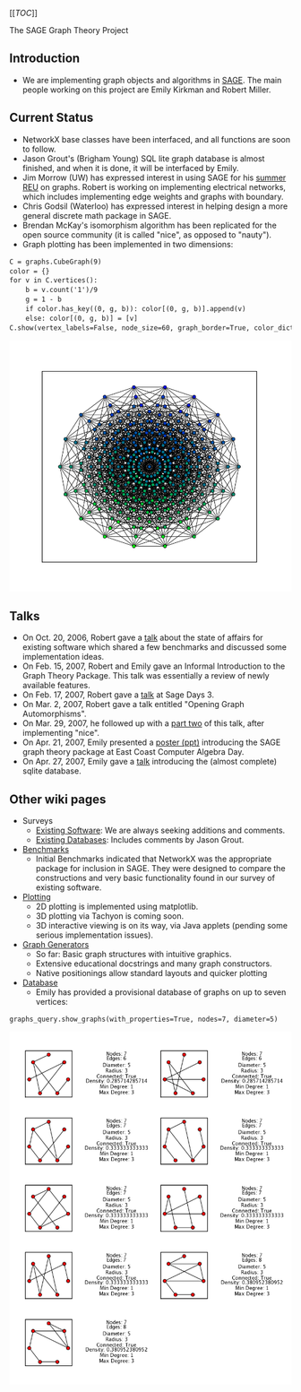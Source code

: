 
[[_TOC_]] 

The SAGE Graph Theory Project 


## Introduction

* We are implementing graph objects and algorithms in <a href="/SAGE">SAGE</a>. The main people working on this project are Emily Kirkman and Robert Miller. 

## Current Status

* NetworkX base classes have been interfaced, and all functions are soon to follow. 
* Jason Grout's (Brigham Young) SQL lite graph database is almost finished, and when it is done, it will be interfaced by Emily. 
* Jim Morrow (UW) has expressed interest in using SAGE for his <a class="http" href="http://www.math.washington.edu/~morrow/reu07/reu.html">summer REU</a> on graphs. Robert is working on implementing electrical networks, which includes implementing edge weights and graphs with boundary. 
* Chris Godsil (Waterloo) has expressed interest in helping design a more general discrete math package in SAGE. 
* Brendan McKay's isomorphism algorithm has been replicated for the open source community (it is called "nice", as opposed to "nauty"). 
* Graph plotting has been implemented in two dimensions: 

```txt
C = graphs.CubeGraph(9)
color = {}
for v in C.vertices():
    b = v.count('1')/9
    g = 1 - b
    if color.has_key((0, g, b)): color[(0, g, b)].append(v)
    else: color[(0, g, b)] = [v]
C.show(vertex_labels=False, node_size=60, graph_border=True, color_dict=color, figsize=[9,8])
```
![graph/9_cube.png](graph/9_cube.png) 


## Talks

* On Oct. 20, 2006, Robert gave a <a class="http" href="http://sage.math.washington.edu/home/rlmill/talk_2001-10-20/2006-10-20SAGE.pdf">talk</a> about the state of affairs for existing software which shared a few benchmarks and discussed some implementation ideas. 
* On Feb. 15, 2007, Robert and Emily gave an Informal Introduction to the Graph Theory Package. This talk was essentially a review of newly available features. 
* On Feb. 17, 2007, Robert gave a <a class="http" href="http://www.robertlmiller.com/talks/graph_intro.pdf">talk</a> at Sage Days 3. 
* On Mar. 2, 2007, Robert gave a talk entitled "Opening Graph Automorphisms". 
* On Mar. 29, 2007, he followed up with a <a class="http" href="http://www.robertlmiller.com/talks/nauty.pdf">part two</a> of this talk, after implementing "nice". 
* On Apr. 21, 2007, Emily presented a <a class="http" href="http://sage.math.washington.edu/home/ekirkman/talks/ECCAD.ppt">poster (ppt)</a> introducing the SAGE graph theory package at East Coast Computer Algebra Day. 
* On Apr. 27, 2007, Emily gave a <a class="http" href="http://sage.math.washington.edu/home/ekirkman/talks/2007_04_27.html">talk</a> introducing the (almost complete) sqlite database. 

## Other wiki pages

* Surveys 
   * <a class="http" href="http://wiki.sagemath.org/graph_survey">Existing Software</a>: We are always seeking additions and comments. 
   * <a class="http" href="http://wiki.sagemath.org/graph_db_survey">Existing Databases</a>: Includes comments by Jason Grout. 
* <a class="http" href="http://wiki.sagemath.org/graph_benchmark">Benchmarks</a> 
   * Initial Benchmarks indicated that NetworkX was the appropriate package for inclusion in SAGE. They were designed to compare the constructions and very basic functionality found in our survey of existing software. 
* <a class="http" href="http://wiki.sagemath.org/graph_plotting">Plotting</a> 
   * 2D plotting is implemented using matplotlib. 
   * 3D plotting via Tachyon is coming soon. 
   * 3D interactive viewing is on its way, via Java applets (pending some serious implementation issues). 
* <a class="http" href="http://wiki.sagemath.org/graph_generators">Graph Generators</a> 
   * So far: Basic graph structures with intuitive graphics. 
   * Extensive educational docstrings and many graph constructors. 
   * Native positionings allow standard layouts and quicker plotting 
* <a class="http" href="http://wiki.sagemath.org/graph_database">Database</a> 
   * Emily has provided a provisional database of graphs on up to seven vertices: 

```txt
graphs_query.show_graphs(with_properties=True, nodes=7, diameter=5)
```
![graph/database.png](graph/database.png) 
